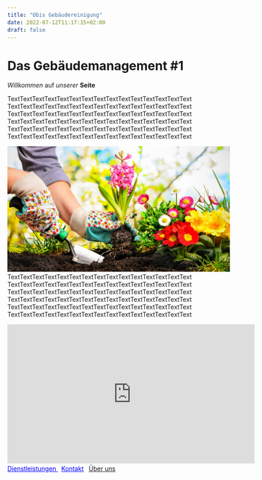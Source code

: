 ```yaml
---
title: "Obis Gebäudereinigung"
date: 2022-07-12T11:17:15+02:00
draft: false
---
```


# Das Gebäudemanagement #1
<!--hi wie gehts-->
*Willkommen* auf _unserer_ **Seite**

TextTextTextTextTextTextTextTextTextTextTextTextTextTextText</br> TextTextTextTextTextTextTextTextTextTextTextTextTextTextText</br> 
TextTextTextTextTextTextTextTextTextTextTextTextTextTextText</br> 
TextTextTextTextTextTextTextTextTextTextTextTextTextTextText</br> 
TextTextTextTextTextTextTextTextTextTextTextTextTextTextText</br> 
TextTextTextTextTextTextTextTextTextTextTextTextTextTextText</br> 
<!-- hi
## Subheading
### Angebote

* Text
	* Text
		* Text
* Text
* Text
1. Text
2. Text

Mehr Informationen [hier](https://uswitch.github.io/codef-syllabus/lesson-2/markdown/) -->

![Beispiele](Gartenarbeit.jpg)
TextTextTextTextTextTextTextTextTextTextTextTextTextTextText</br> TextTextTextTextTextTextTextTextTextTextTextTextTextTextText</br> 
TextTextTextTextTextTextTextTextTextTextTextTextTextTextText</br> 
TextTextTextTextTextTextTextTextTextTextTextTextTextTextText</br> 
TextTextTextTextTextTextTextTextTextTextTextTextTextTextText</br> 
TextTextTextTextTextTextTextTextTextTextTextTextTextTextText</br> 
<!-- > Fail = first attempt in learning

> Unknown

Good 
```
morning
```-->

<iframe width="560" height="315" src="https://www.youtube.com/embed/qyoWMOSLsYE" title="YouTube video player" frameborder="0" allow="accelerometer; autoplay; clipboard-write; encrypted-media; gyroscope; picture-in-picture" allowfullscreen></iframe>
<!-- <a href="/hi">Page </a> -->
<a href="/dienstleistungen/" style="color: blue">Dienstleistungen </a>&nbsp; <a href="/kontakt/" style="color: blue">Kontakt</a> &nbsp; <a href="/über-uns">Über uns</a>


